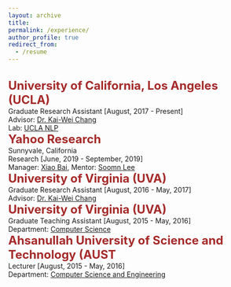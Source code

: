 ```yaml
---
layout: archive
title:
permalink: /experience/
author_profile: true
redirect_from:
  - /resume
---
```


<br/>
    <span style="color:black; font-size:17px"><font color="brown" size="5"><b>University of California, Los Angeles (UCLA)</b></font></span><br/>
    Graduate Research Assistant [August, 2017 - Present]<br/>
    Advisor: <a href="http://web.cs.ucla.edu/~kwchang/">Dr. Kai-Wei Chang</a><br/>
    Lab: <a href="http://web.cs.ucla.edu/~kwchang/members/">UCLA NLP</a>
 
 
<br/>
    <span style="color:black; font-size:17px"><font color="brown" size="5"><b>Yahoo Research</b></font></span><br/>
    Sunnyvale, California<br/>
    Research [June, 2019 - September, 2019]<br/>
    Manager: <a href="https://sites.google.com/site/xiaobaihomepage/">Xiao Bai</a>, Mentor: <a href="https://www.linkedin.com/in/soomin-lee-86163a29/">Soomn Lee</a>
    
  
<br/>
    <span style="color:black; font-size:17px"><font color="brown" size="5"><b>University of Virginia (UVA)</b></font></span><br/>
    Graduate Research Assistant [August, 2016 - May, 2017]<br/>
    Advisor: <a href="http://web.cs.ucla.edu/~kwchang/">Dr. Kai-Wei Chang</a>


<br/>
    <span style="color:black; font-size:17px"><font color="brown" size="5"><b>University of Virginia (UVA)</b></font></span><br/>
    Graduate Teaching Assistant [August, 2015 - May, 2016]<br/>
    Department: <a href="http://www.cs.virginia.edu">Computer Science</a>


<br/>
  <span style="color:black; font-size:17px"><font color="brown" size="5"><b>Ahsanullah University of Science and Technology (AUST</b></font></span><br/>
    Lecturer [August, 2015 - May, 2016]<br/>
    Department: <a href="http://aust.edu/cse/index.htm">Computer Science and Engineering</a>
    
    
